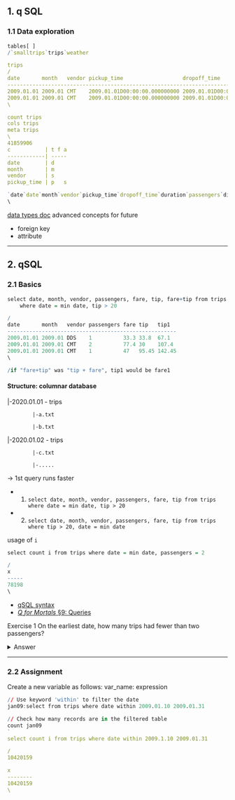## 1. q SQL
### 1.1 Data exploration

```q
tables[ ]
/`smalltrips`trips`weather

trips
/
date       month   vendor pickup_time                   dropoff_time         ..
-----------------------------------------------------------------------------..
2009.01.01 2009.01 CMT    2009.01.01D00:00:00.000000000 2009.01.01D00:04:12.0..
2009.01.01 2009.01 CMT    2009.01.01D00:00:00.000000000 2009.01.01D00:05:03.0..
\

count trips
cols trips
meta trips
\
41859906
c           | t f a
------------| -----
date        | d    
month       | m    
vendor      | s    
pickup_time | p   s

`date`date`month`vendor`pickup_time`dropoff_time`duration`passengers`distance..
\
```

[data types doc](https://code.kx.com/q/ref/#datayeps)
advanced concepts for future
- foreign key
- attribute

---

## 2. qSQL
### 2.1 Basics

```q
select date, month, vendor, passengers, fare, tip, fare+tip from trips 
    where date = min date, tip > 20   

/
date       month   vendor passengers fare tip   tip1  
------------------------------------------------------
2009.01.01 2009.01 DDS    1          33.3 33.8  67.1  
2009.01.01 2009.01 CMT    2          77.4 30    107.4 
2009.01.01 2009.01 CMT    1          47   95.45 142.45
\

/if "fare+tip" was "tip + fare", tip1 would be fare1
```

#### Structure: columnar database
|-2020.01.01 - trips

			|-a.txt

			|-b.txt
|-2020.01.02 - trips

			|-c.txt

			|-.....


-> 1st query runs faster
- 1. `select date, month, vendor, passengers, fare, tip from trips where date = min date, tip > 20`
- 2. `select date, month, vendor, passengers, fare, tip from trips where tip > 20, date = min date`

usage of `i`
```q
select count i from trips where date = min date, passengers = 2

/
x    
-----
78198
\
```
- [qSQL syntax](https://code.kx.com/q/basics/qsql/)
- [_Q for Mortals_ §9: Queries](https://code.kx.com/q4m3/9_Queries_q-sql/)

Exercise 1
On the earliest date, how many trips had fewer than two passengers?
<details>
  <summary>Answer</summary>

<pre><code>/x
select count i from trips where date = min date, passengers < 2
/o
select count i from trips where date = min date, passengers < 2
</code></pre>

</details>


---

### 2.2 Assignment

Create a new variable as follows:
var_name: expression
```q
// Use keyword 'within' to filter the date
jan09:select from trips where date within 2009.01.10 2009.01.31

// Check how many records are in the filtered table
count jan09
`
select count i from trips where date within 2009.1.10 2009.01.31

/
10420159

x       
--------
10420159
\
```

